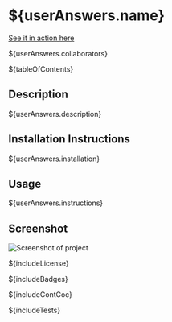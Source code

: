 # ${userAnswers.name}
<a href = "${userAnswers.siteLink}">See it in action here</a>

${userAnswers.collaborators}

${tableOfContents}

## Description

${userAnswers.description}

<!-- Add more to flesh out your project here -->

## Installation Instructions

${userAnswers.installation}

## Usage

${userAnswers.instructions}

## Screenshot
<img src = "${userAnswers.screenshot}" alt = "Screenshot of project">

${includeLicense}

${includeBadges}

${includeContCoc}

${includeTests}